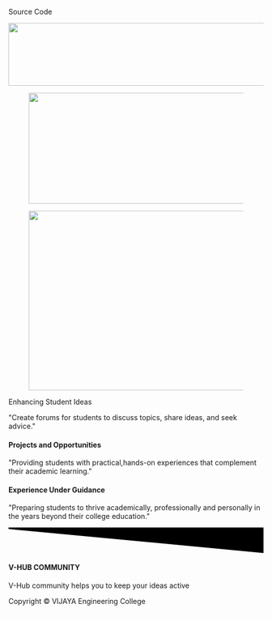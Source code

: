 	 
 Source Code 
  
<html lang="en-US"> 
 <head> 
 <meta charset="UTF-8"> 
 <meta name="viewport" content="width=device-width, initial-scale=1"> 
 <link rel="profile" href="https://gmpg.org/xfn/11">  
 <title>Home &#8211; Tech Startup</title> 
 <meta name='robots' content='max-image-preview:large'/> 
 <link rel='dns-prefetch' href='//fonts.googleapis.com'/> 
 <link rel="alternate" type="application/rss+xml" title="Tech Startup &raquo; Feed" href="https://v-hub.net/feed/"/> 
 <link rel="alternate" type="application/rss+xml" title="Tech Startup &raquo; Comments Feed" href="https://v-hub.net/comments/feed/"/> 
  
  
  
  
<link rel='stylesheet' id='astra-google-fonts-css'  href='https://fonts.googleapis.com/css?family=Roboto%3A400%2C700%7CInter%3A60 0&#038;display=fallback&#038;ver=4.5.0' media='all'/> 
 <link rel='stylesheet' id='astra-menu-animation-css' href='https://vhub.net/static/themes/astra/assets/css/minified/menu-animation.min.css' media='all'/> 
<style id='wp-emoji-styles-inline-css'>img.wp-
smiley,img.emoji{display:inline!important;border:none!important;box-
 shadow:none!important;height:1em!important;width:1em!important;margin:0 
.07em!important;vertical-align:-
.1em!important;background:none!important;padding:0!important}</style> 
  
 <link rel='stylesheet' id='rt-fontawsome-css' href='https://v-hub.net/static/modules/thepost-grid/assets/vendor/font-awesome/css/font-awesome.min.css' media='all'/> 
 <link rel='stylesheet' id='rt-tpg-css' href='https://v-hub.net/static/modules/the-postgrid/assets/css/thepostgrid.min.css' media='all'/> 
<link rel='stylesheet' id='elementor-icons-css' href='https://v hub.net/static/modules/elementor/assets/lib/eicons/css/elementor-icons.min.css' 
media='all'/> 
 <link rel='stylesheet' id='elementor-frontend-css' href='https://vhub.net/static/modules/elementor/assets/css/frontend-lite.min.css' media='all'/> 
 <link rel='stylesheet' id='swiper-css' href='https://vhub.net/static/modules/elementor/assets/lib/swiper/v8/css/swiper.min.css' media='all'/> 
 <link rel='stylesheet' id='elementor-post-5-css' href='https://vhub.net/static/neos3/elementor/css/post-5.css' media='all'/> 
 <link rel='stylesheet' id='elementor-post-302-css' href='https://vhub.net/static/neos3/elementor/css/post-302.css' media='all'/> <link rel='stylesheet' id='google-fonts-1-css' 
href='https://fonts.googleapis.com/css?family=Roboto%3A100%2C100italic%2C200%2 C200italic%2C300%2C300italic%2C400%2C400italic%2C500%2C500italic%2C600% 2C600italic%2C700%2C700italic%2C800%2C800italic%2C900%2C900italic%7CRobo to+Slab%3A100%2C100italic%2C200%2C200italic%2C300%2C300italic%2C400%2C 400italic%2C500%2C500italic%2C600%2C600italic%2C700%2C700italic%2C800%2
C800italic%2C900%2C900italic%7CAclonica%3A100%2C100italic%2C200%2C200ita  lic%2C300%2C300italic%2C400%2C400italic%2C500%2C500italic%2C600%2C600it alic%2C700%2C700italic%2C800%2C800italic%2C900%2C900italic%7CAguafina+Sc ript%3A100%2C100italic%2C200%2C200italic%2C300%2C300italic%2C400%2C400i talic%2C500%2C500italic%2C600%2C600italic%2C700%2C700italic%2C800%2C800 italic%2C900%2C900italic%7CReggae+One%3A100%2C100italic%2C200%2C200itali c%2C300%2C300italic%2C400%2C400italic%2C500%2C500italic%2C600%2C600ital ic%2C700%2C700italic%2C800%2C800italic%2C900%2C900italic&#038;display=swa p&#038;ver=6.4.2' media='all'/> 
<link rel='stylesheet' id='elementor-icons-shared-0-css' href='https://v hub.net/static/modules/elementor/assets/lib/font-awesome/css/fontawesome.min.css' 
media='all'/> 
 <link rel='stylesheet' id='elementor-icons-fa-solid-css' href='https://vhub.net/static/modules/elementor/assets/lib/font-awesome/css/solid.min.css' media='all'/> 
<link rel='stylesheet' id='elementor-icons-fa-brands-css' href='https://v hub.net/static/modules/elementor/assets/lib/font-awesome/css/brands.min.css' 
media='all'/> 
 <link rel="preconnect" href="https://fonts.gstatic.com/" crossorigin><!--[if IE]> 
 <script src="https://v-hub.net/static/themes/astra/assets/js/minified/flexibility.min.js" id="astra-flexibility-js"></script>  <script id="astra-flexibility-js-after">  flexibility(document.documentElement); 
 </script> 
 <![endif]--> 
 <script src="https://v-hub.net/wp-includes/js/jquery/jquery.min.js" id="jquery-corejs"></script> 
 <script src="https://v-hub.net/wp-includes/js/jquery/jquery-migrate.min.js" id="jquerymigrate-js"></script> 
 <script src="https://v-hub.net/static/modules/stop-userenumeration/frontend/js/frontend.js" id="stop-user-enumeration-js"></script> 
<link rel="https://api.w.org/" href="https://v-hub.net/wp-json/"/><link rel="alternate"  type="application/json" href="https://v-hub.net/wp-json/wp/v2/pages/302"/><link 
rel="EditURI" type="application/rsd+xml" title="RSD" href="https://vhub.net/xmlrpc.php?rsd"/> 
 <link rel="canonical" href="https://v-hub.net/home/"/> 
 <link rel='shortlink' href='https://v-hub.net/?p=302'/> 
 <link rel="alternate" type="application/json+oembed" href="https://v-hub.net/wpjson/oembed/1.0/embed?url=https%3A%2F%2Fv-hub.net%2Fhome%2F"/> 
<link rel="alternate" type="text/xml+oembed" href="https://v-hub.net/wp json/oembed/1.0/embed?url=https%3A%2F%2Fv-
hub.net%2Fhome%2F&#038;format=xml"/> <script>jQuery(window).on('elementor/frontend/init',function(){var previewIframe=jQuery('#elementor-preview-
iframe').get(0);jQuery(previewIframe).on('load',function(){var tpg_selector=tpg_str_rev("nottub-tropmi-gpttr nottub-aera-noitces-dda-rotnemele");var 
 logo="https://v-hub.net/static/modules/the-post-grid";var 
log_path=tpg_str_rev("gvs.04x04-noci/segami/stessa/");jQuery('<div class="'+tpg_selector+'" style="vertical-align: bottom;margin-left: 5px;"><img src="'+logo+log_path+'" alt="TPG"/></div>').insertBefore(".elementor-add-sectiondrag-title");});});</script> 
 <style>:root{--tpg-primary-color:#0d6efd;--tpg-secondary-color:#0654c4;--tpg-primarylight:#c4d0ff}</style> 
<a data-elementor-open-lightbox="yes" data-elementor-lightbox-slideshow="4668af9" data-elementor-lightbox-title="Sakshi_newspaper_logo" data-e-actionhash="#elementoraction%3Aaction%3Dlightbox%26settings%3DeyJpZCI6Mzg3LCJ1cmwiOiJodHRwczp cL1wvdi1odWIubmV0XC9zdGF0aWNcL25lb3MzXC8yMDIzXC8xMVwvU2Frc2hpX
 25ld3NwYXBlcl9sb2dvLnBuZyIsInNsaWRlc2hvdyI6IjQ2NjhhZjkifQ%3D%3D" href='https://v-hub.net/static/neos3/2023/11/Sakshi_newspaper_logo.png'><img fetchpriority="high" decoding="async" width="798" height="124" src="https://vhub.net/static/neos3/2023/11/Sakshi_newspaper_logo.png" class="attachment-full sizefull" alt="" data-pagespeed-url-hash="928160074" 
onload="pagespeed.CriticalImages.checkImageForCriticality(this);"/></a> 
 </div></figure><figure class='gallery-item'> 
 <div class='gallery-icon landscape'> 
<a data-elementor-open-lightbox="yes" data-elementor-lightbox-slideshow="4668af9" data-elementor-lightbox-title="telangana" data-e-action-hash="#elementoraction%3Aaction%3Dlightbox%26settings%3DeyJpZCI6MzgxLCJ1cmwiOiJodHRwczp cL1wvdi1odWIubmV0XC9zdGF0aWNcL25lb3MzXC8yMDIzXC8xMVwvdGVsYW5n
 YW5hLmpwZyIsInNsaWRlc2hvdyI6IjQ2NjhhZjkifQ%3D%3D" href='https://v-
hub.net/static/neos3/2023/11/telangana.jpg'><img decoding="async" width="820" height="219" src="https://v-hub.net/static/neos3/2023/11/telangana.jpg" class="attachment-full size-full" alt="" data-pagespeed-url-hash="3171124878" onload="pagespeed.CriticalImages.checkImageForCriticality(this);"/></a> 
 </div></figure><figure class='gallery-item'> 
 <div class='gallery-icon landscape'> 
<a data-elementor-open-lightbox="yes" data-elementor-lightbox-slideshow="4668af9" data-elementor-lightbox-title="Eenadu_front_page_logo_new" data-e-actionhash="#elementoraction%3Aaction%3Dlightbox%26settings%3DeyJpZCI6Mzc0LCJ1cmwiOiJodHRwczp cL1wvdi1odWIubmV0XC9zdGF0aWNcL25lb3MzXC8yMDIzXC8xMVwvRWVuYWR
 1X2Zyb250X3BhZ2VfbG9nb19uZXcucG5nIiwic2xpZGVzaG93IjoiNDY2OGFmOSJ9" href='https://v-hub.net/static/neos3/2023/11/Eenadu_front_page_logo_new.png'><img loading="lazy" decoding="async" width="2073" height="355" src="https://vhub.net/static/neos3/2023/11/Eenadu_front_page_logo_new.png" class="attachment-full size-full" alt="" data-pagespeed-url-hash="3341994332" onload="pagespeed.CriticalImages.checkImageForCriticality(this);"/></a> 
 </div></figure> 
 </div> 
</div> 
 </div> 
 </div> 
 </div> 
 </div> 
 </div> 
 </section> 
<section class="elementor-section elementor-top-section elementor-element elementor element-7e2bb1c elementor-section-boxed elementor-section-height-default elementor-
section-height-default" data-id="7e2bb1c" data-element_type="section"> 
 <div class="elementor-container elementor-column-gap-no"> 
 <div class="elementor-column elementor-col-100 elementor-top-column elementorelement elementor-element-48da131" data-id="48da131" data-element_type="column" 
  
  
 <h4 class="elementor-icon-box-title"> 
 <span> 
 Enhancing Student Ideas </span> 
 </h4> 
 <p class="elementor-icon-box-description"> 
 "Create forums for students to discuss topics, share ideas, and seek advice." </p> 
 </div> 
 </div> 
 </div> 
 </div> 
 </div> 
 </div> 
 <div class="elementor-column elementor-col-33 elementor-inner-column elementorelement elementor-element-9e63147" data-id="9e63147" data-element_type="column"> 
 <div class="elementor-widget-wrap elementor-element-populated"> 
<div class="elementor-element elementor-element-448df8b elementor-view-stacked  elementor-shape-square elementor-widget__width-initial elementor-position-top elementor-mobile-position-top elementor-widget elementor-widget-icon-box" dataid="448df8b" data-element_type="widget" data-widget_type="icon-box.default"> 
 <div class="elementor-widget-container"> 
 <div class="elementor-icon-box-wrapper"> 
 <div class="elementor-icon-box-icon"> 
 <span class="elementor-icon elementor-animation-"> 
 <i aria-hidden="true" class="fas fa-project-diagram"></i> </span> 
 </div> 
 <div class="elementor-icon-box-content"> 
 <h4 class="elementor-icon-box-title"> 
 <span> 
Projects and Opportunities </span> 
 </h4> 
 <p class="elementor-icon-box-description"> 
 "Providing students with practical,hands-on experiences that complement their academic learning." </p> 
 </div> 
 </div> 
 </div> 
 </div> 
 </div> 
 </div> 
 <div class="elementor-column elementor-col-33 elementor-inner-column elementorelement elementor-element-bd7c32c" data-id="bd7c32c" data-element_type="column"> 
 <div class="elementor-widget-wrap elementor-element-populated"> 
<div class="elementor-element elementor-element-0df43de elementor-view-stacked  elementor-shape-square elementor-widget__width-initial elementor-position-top elementor-mobile-position-top elementor-widget elementor-widget-icon-box" dataid="0df43de" data-element_type="widget" data-widget_type="icon-box.default"> 
 <div class="elementor-widget-container"> 
 <div class="elementor-icon-box-wrapper"> 
 <div class="elementor-icon-box-icon"> 
 <span class="elementor-icon elementor-animation-"> 
 <i aria-hidden="true" class="fab fa-guilded"></i> </span> 
 </div> 
 <div class="elementor-icon-box-content"> 
 <h4 class="elementor-icon-box-title"> 
 <span> 
 Experience Under Guidance </span> 
 </h4> 
 <p class="elementor-icon-box-description"> 
 "Preparing students to thrive academically, professionally and personally in the years beyond their college education." </p> 
 </div> 
 </div> 
 </div> 
 </div> 
 </div> 
 </div> 
 </div> 
 </section> 
 </div> 
 </div> 
 </div> 
</section> 
<section class="elementor-section elementor-top-section elementor-element elementorelement-18b94fc elementor-section-content-middle elementor-section-height-full 
 elementor-section-boxed elementor-section-height-default elementor-section-items-
middle" data-id="18b94fc" data-element_type="section" data-
settings="{&quot;background_background&quot;:&quot;classic&quot;,&quot;shape_div ider_top&quot;:&quot;tilt&quot;}"> 
 <div class="elementor-background-overlay"></div> 
 <div class="elementor-shape elementor-shape-top" data-negative="false"> 
 <svg xmlns="http://www.w3.org/2000/svg" viewBox="0 0 1000 100" preserveAspectRatio="none"> 
 <path class="elementor-shape-fill" d="M0,6V0h1000v100L0,6z"/> 
 </svg> </div> 
 <div class="elementor-container elementor-column-gap-no"> 
 <div class="elementor-column elementor-col-100 elementor-top-column elementorelement elementor-element-74b6214" data-id="74b6214" data-element_type="column"> 
 <div class="elementor-widget-wrap elementor-element-populated"> 
<div class="elementor-element elementor-element-83e7695 elementor-view-stacked 
 elementor-shape-square elementor-widget elementor-widget-icon" data-id="83e7695" 
data-element_type="widget" data-widget_type="icon.default"> 
 <div class="elementor-widget-container"> 
 <div class="elementor-icon-wrapper"> 
 <div class="elementor-icon"> 
 <i aria-hidden="true" class="fas fa-users"></i> </div> 
 </div> 
 </div> 
 </div> 
<div class="elementor-element elementor-element-331338f e-transform elementorinvisible elementor-widget elementor-widget-heading" data-id="331338f" dataelement_type="widget" data-
settings="{&quot;_animation&quot;:&quot;lightSpeedIn&quot;,&quot;_transform_rotate
 Z_effect&quot;:{&quot;unit&quot;:&quot;px&quot;,&quot;size&quot;:0,&quot;sizes&q
uot;:[]},&quot;_transform_rotateZ_effect_tablet&quot;:{&quot;unit&quot;:&quot;deg&q uot;,&quot;size&quot;:&quot;&quot;,&quot;sizes&quot;:[]},&quot;_transform_rotateZ_ effect_mobile&quot;:{&quot;unit&quot;:&quot;deg&quot;,&quot;size&quot;:&quot;&q
uot;,&quot;sizes&quot;:[]}}" data-widget_type="heading.default"> 
 <div class="elementor-widget-container"> 
 <h4 class="elementor-heading-title elementor-size-default">V-HUB COMMUNITY</h4> </div> 
 </div> 
<div class="elementor-element elementor-element-061d0d1 elementor-invisible elementor-widget elementor-widget-heading" data-id="061d0d1" data-
 element_type="widget" data-
settings="{&quot;_animation&quot;:&quot;fadeInLeft&quot;}" datawidget_type="heading.default"> 
<div class="elementor-widget-container"> 
 <p class="elementor-heading-title elementor-size-medium">V-Hub community helps you to keep your ideas active</p> </div> 
 </div> 
<div class="elementor-element elementor-element-6e5a703 elementor-widget elementor widget-text-editor" data-id="6e5a703" data-element_type="widget" data-
widget_type="text-editor.default"> 
<div class="site-below-footer-wrap ast-builder-grid-row-container site-footer-focus-item  ast-builder-grid-row-3-lheavy ast-builder-grid-row-tablet-3-equal ast-builder-grid-row-
mobile-full ast-footer-row-stack ast-footer-row-tablet-stack ast-footer-row-mobile-stack" data-section="section-below-footer-builder"> 
 <div class="ast-builder-grid-row-container-inner"> 
 <div class="ast-builder-footer-grid-columns site-below-footer-inner-wrap ast-builder-
grid-row"> 
 <div class="site-footer-below-section-1 site-footer-section site-footer-section-1"> 
 <div class="ast-builder-layout-element ast-flex site-footer-focus-item ast-footercopyright" data-section="section-footer-builder"> 
 <div class="ast-footer-copyright"><p>Copyright © VIJAYA Engineering College<br/> 
 <span style="color: #ffffff;">Designed by <a style="color: #ffffff;" href="http://www.venkysgroup.com">Venkys</a></span></p> 
 </div> </div> 
 </div> 
 <div class="site-footer-below-section-2 site-footer-section site-footer-section-2"> 
 </div> 
 <div class="site-footer-below-section-3 site-footer-section site-footer-section-3"> 
 </div> 
 </div> 
 </div> 
 </div> 
 </footer><!-- #colophon --> 
 </div><!-- #page --> 
 <link rel='stylesheet' id='astra-galleries-css-css' href='https://vhub.net/static/themes/astra/assets/css/minified/galleries.min.css' media='all'/> 
 <link rel='stylesheet' id='e-animations-css' href='https://vhub.net/static/modules/elementor/assets/lib/animations/animations.min.css' media='all'/> 
<script id="astra-theme-js-js-extra">var  astra={"break_point":"921","isRtl":"","is_scroll_to_id":"","is_scroll_to_top":"","is_head
er_footer_builder_active":"1"};</script> 
 <script src="https://v-hub.net/static/themes/astra/assets/js/minified/frontend.min.js" id="astra-theme-js-js"></script> 
<script id="pt-cv-content-views-script-js-extra">var PT_CV_PUBLIC={"_prefix":"ptcv-
 ","page_to_show":"5","_nonce":"3beb290667","is_admin":"","is_mobile":"","ajaxurl":"h ttps:\/\/v-hub.net\/wp-admin\/admin-
ajax.php","lang":"","loading_image_src":"data:image\/gif;base64,R0lGODlhDwAPALM PAMrKygwMDJOTkz09PZWVla+vr3p6euTk5M7OzuXl5TMzMwAAAJmZmWZmZsz
MzP\/\/\/yH\/C05FVFNDQVBFMi4wAwEAAAAh+QQFCgAPACwAAAAADwAPAA
AEQvDJaZaZOIcV8iQK8VRX4iTYoAwZ4iCYoAjZ4RxejhVNoT+mRGP4cyF4Pp0N9
8sBGIBMEMOotl6YZ3S61Bmbkm4mAgAh+QQFCgAPACwAAAAADQANAAAENP
DJSRSZeA418itN8QiK8BiLITVsFiyBBIoYqnoewAD4xPw9iY4XLGYSjkQR4UAUD4
5DLwIAIfkEBQoADwAsAAAAAA8ACQAABC\/wyVlamTi3nSdgwFNdhEJgTJoNyo
B9ISYoQmdjiZPcj7EYCAeCF1gEDo4Dz2eIAAAh+QQFCgAPACwCAAAADQANA AAEM\/DJBxiYeLKdX3IJZT1FU0iIg2RNKx3OkZVnZ98ToRD4MyiDnkAh6BkNC0M vsAj0kMpHBAAh+QQFCgAPACwGAAAACQAPAAAEMDC59KpFDll73HkAA2wV Y5KgiK5b0RRoI6MuzG6EQqCDMlSGheEhUAgqgUUAFRySIgAh+QQFCgAPACwC AAIADQANAAAEM\/DJKZNLND\/kkKaHc3xk+QAMYDKsiaqmZCxGVjSFFCxB1v wy2oOgIDxuucxAMTAJFAJNBAAh+QQFCgAPACwAAAYADwAJAAAEMNAs86q 1yaWwwv2Ig0jUZx3OYa4XoRAfwADXoAwfo1+CIjyFRuEho60aSNYlOPxEAAAh+
QQFCgAPACwAAAIADQANAAAENPA9s4y8+IUVcqaWJ4qEQozSoAzoIyhCK2NF
U2SJk0hNnyEOhKR2AzAAj4Pj4GE4W0bkJQIAOw=="};var 
PT_CV_PAGINATION={"first":"\u00ab","prev":"\u2039","next":"\u203a","last":"\u00b b","goto_first":"Go to first page","goto_prev":"Go to previous page","goto_next":"Go to next page","goto_last":"Go to last page","current_page":"Current page is","goto_page":"Go to page"};</script> 
 <script src="https://v-hub.net/static/modules/content-views-query-and-display-postpage/public/assets/js/cv.js" id="pt-cv-content-views-script-js"></script> 
 <script src="https://v-hub.net/static/modules/elementor/assets/lib/jquerynumerator/jquery-numerator.min.js" id="jquery-numerator-js"></script> 
 <script src="https://v-hub.net/static/modules/elementor/assets/js/webpack.runtime.min.js" 
id="elementor-webpack-runtime-js"></script> 
 <script src="https://v-hub.net/static/modules/elementor/assets/js/frontendmodules.min.js" id="elementor-frontend-modules-js"></script> 
<script src="https://v hub.net/static/modules/elementor/assets/lib/waypoints/waypoints.min.js" id="elementorwaypoints-js"></script> 
 <script src="https://v-hub.net/wp-includes/js/jquery/ui/core.min.js" id="jquery-ui-corejs"></script> 
<script id="elementor-frontend-js-before">var 
elementorFrontendConfig={"environmentMode":{"edit":false,"wpPreview":false,"isScri ptDebug":false},"i18n":{"shareOnFacebook":"Share on Facebook","shareOnTwitter":"Share on Twitter","pinIt":"Pin it","download":"Download","downloadImage":"Download 
image","fullscreen":"Fullscreen","zoom":"Zoom","share":"Share","playVideo":"Play Video","previous":"Previous","next":"Next","close":"Close","a11yCarouselWrapperAria
Label":"Carousel | Horizontal scrolling: Arrow Left & 
 Right","a11yCarouselPrevSlideMessage":"Previous 
slide","a11yCarouselNextSlideMessage":"Next slide","a11yCarouselFirstSlideMessage":"This is the first slide","a11yCarouselLastSlideMessage":"This is the last slide","a11yCarouselPaginationBulletMessage":"Go to 
slide"},"is_rtl":false,"breakpoints":{"xs":0,"sm":480,"md":768,"lg":1025,"xl":1440,"xxl"
:1600},"responsive":{"breakpoints":{"mobile":{"label":"Mobile 
Portrait","value":767,"default_value":767,"direction":"max","is_enabled":true},"mobile_ extra":{"label":"Mobile Landscape","value":880,"default_value":880,"direction":"max","is_enabled":false},"tabl et":{"label":"Tablet 
Portrait","value":1024,"default_value":1024,"direction":"max","is_enabled":true},"tablet _extra":{"label":"Tablet 
Landscape","value":1200,"default_value":1200,"direction":"max","is_enabled":false},"la ptop":{"label":"Laptop","value":1366,"default_value":1366,"direction":"max","is_enable d":false},"widescreen":{"label":"Widescreen","value":2400,"default_value":2400,"directi on":"min","is_enabled":false}}},"version":"3.17.3","is_static":false,"experimentalFeatur es":{"e_dom_optimization":true,"e_optimized_assets_loading":true,"e_optimized_css_lo ading":true,"additional_custom_breakpoints":true,"container":true,"e_swiper_latest":true,
"block_editor_assets_optimize":true,"landing-
pages":true,"e_image_loading_optimization":true,"e_global_styleguide":true},"urls":{"as sets":"https:\/\/vhub.net\/static\/modules\/elementor\/assets\/"},"swiperClass":"swiper","settings":{"page": [],"editorPreferences":[]},"kit":{"body_background_background":"gradient","active_brea kpoints":["viewport_mobile","viewport_tablet"],"global_image_lightbox":"yes","lightbo x_enable_counter":"yes","lightbox_enable_fullscreen":"yes","lightbox_enable_zoom":"y es","lightbox_enable_share":"yes","lightbox_title_src":"title","lightbox_description_src": "description"},"post":{"id":302,"title":"Home%20%E2%80%93%20Tech%20Startup","e xcerpt":"","featuredImage":false}};</script> 
 <script src="https://v-hub.net/static/modules/elementor/assets/js/frontend.min.js" id="elementor-frontend-js"></script> 
 <script src="https://v-hub.net/wp-includes/js/underscore.min.js" id="underscorejs"></script> 
 <script id="wp-util-js-extra">var _wpUtilSettings={"ajax":{"url":"\/wp-admin\/adminajax.php"}};</script> 
 <script src="https://v-hub.net/wp-includes/js/wp-util.min.js" id="wp-util-js"></script> 
<script id="wpforms-elementor-js-extra">var 
 wpformsElementorVars={"captcha_provider":"recaptcha","recaptcha_type":"v2"};</scri
pt> 
<script src="https://v-hub.net/static/modules/wpforms lite/assets/js/integrations/elementor/frontend.min.js" id="wpforms-elementor-
js"></script> 
<script>/(trident|msie)/i.test(navigator.userAgent)&&document.getElementById&&wind ow.addEventListener&&window.addEventListener("hashchange",function(){var 
 t,e=location.hash.substring(1);/^[A-z0-9_-
]+$/.test(e)&&(t=document.getElementById(e))&&(/^(?:a|select|input|button|textarea)$/i. test(t.tagName)||(t.tabIndex=-1),t.focus())},!1);</script>  </body> 
